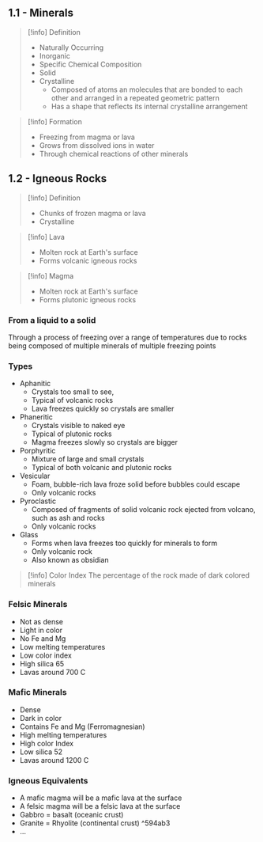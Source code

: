 ## 1.1 - Minerals

>[!info] Definition
>* Naturally Occurring
>* Inorganic
>* Specific Chemical Composition
>* Solid
>* Crystalline
>	* Composed of atoms an molecules that are bonded to each other and arranged in a repeated geometric pattern
>	* Has a shape that reflects its internal crystalline arrangement

>[!info] Formation
>* Freezing from magma or lava
>* Grows from dissolved ions in water
>* Through chemical reactions of other minerals

## 1.2 - Igneous Rocks

>[!info] Definition
>* Chunks of frozen magma or lava
>* Crystalline

>[!info] Lava
>* Molten rock at Earth's surface
>* Forms volcanic igneous rocks

>[!info] Magma
>* Molten rock at Earth's surface
>* Forms plutonic igneous rocks
### From a liquid to a solid

Through a process of freezing over a range of temperatures due to rocks being composed of multiple minerals of multiple freezing points
### Types

* Aphanitic
	* Crystals too small to see,
	* Typical of volcanic rocks
	* Lava freezes quickly so crystals are smaller
* Phaneritic
	* Crystals visible to naked eye
	* Typical of plutonic rocks
	* Magma freezes slowly so crystals are bigger
* Porphyritic
	* Mixture of large and small crystals
	* Typical of both volcanic and plutonic rocks
* Vesicular
	* Foam, bubble-rich lava froze solid before bubbles could escape
	* Only volcanic rocks
* Pyroclastic
	* Composed of fragments of solid volcanic rock ejected from volcano, such as ash and rocks
	* Only volcanic rocks
* Glass
	* Forms when lava freezes too quickly for minerals to form
	* Only volcanic rock
	* Also known as obsidian

>[!info] Color Index
>The percentage of the rock made of dark colored minerals
### Felsic Minerals

* Not as dense
* Light in color
* No Fe and Mg
* Low melting temperatures
* Low color index
* High silica 65
* Lavas around 700 C
### Mafic Minerals

* Dense
* Dark in color
* Contains Fe and Mg (Ferromagnesian)
* High melting temperatures
* High color Index
* Low silica 52
* Lavas around 1200 C
### Igneous Equivalents

* A mafic magma will be a mafic lava at the surface
* A felsic magma will be a felsic lava at the surface
* Gabbro = basalt (oceanic crust)
* Granite = Rhyolite (continental crust) ^594ab3
* ...
